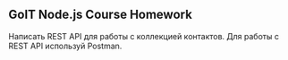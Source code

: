 ## GoIT Node.js Course Homework

Написать REST API для работы с коллекцией контактов. Для работы с REST API используй Postman.